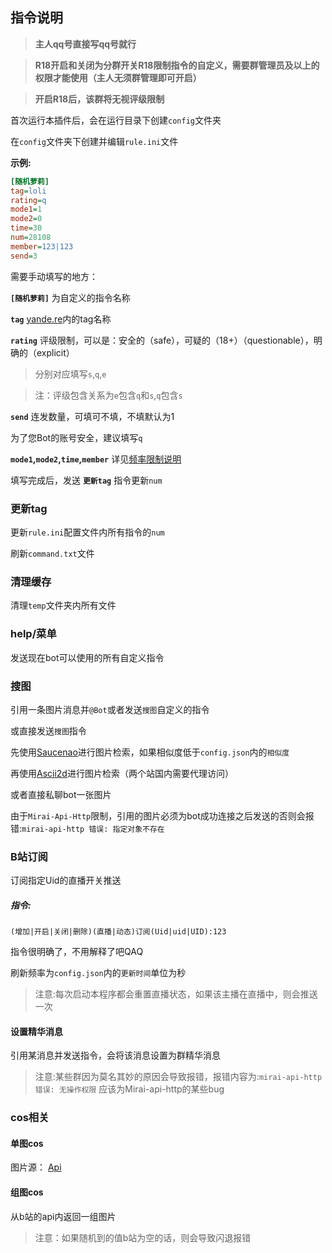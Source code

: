 ## 指令说明

> **主人qq号直接写qq号就行**

> **R18开启和关闭为分群开关R18限制指令的自定义，需要群管理员及以上的权限才能使用（主人无须群管理即可开启）**

> **开启R18后，该群将无视评级限制**


首次运行本插件后，会在运行目录下创建`config`文件夹

在`config`文件夹下创建并编辑`rule.ini`文件

**示例:**
```ini
[随机萝莉]
tag=loli
rating=q
mode1=1
mode2=0
time=30
num=28108
member=123|123
send=3
```
需要手动填写的地方：

**`[随机萝莉]`** 为自定义的指令名称

**`tag`** [yande.re](https://yande.re)内的tag名称

**`rating`** 评级限制，可以是：安全的（safe），可疑的（18+）（questionable），明确的（explicit）
> 分别对应填写`s`,`q`,`e`

>注：评级包含关系为`e`包含`q`和`s`,`q`包含`s`

**`send`** 连发数量，可填可不填，不填默认为1

为了您Bot的账号安全，建议填写`q`

**`mode1`,`mode2`,`time`,`member`** 详见[频率限制说明](频率限制说明.md)

填写完成后，发送 **`更新tag`** 指令更新`num`

### 更新tag
更新`rule.ini`配置文件内所有指令的`num`

刷新`command.txt`文件
### 清理缓存
清理`temp`文件夹内所有文件

### help/菜单
发送现在bot可以使用的所有自定义指令

### 搜图
引用一条图片消息并`@Bot`或者发送`搜图`自定义的指令

或直接发送`搜图`指令

先使用[Saucenao](https://saucenao.com/)进行图片检索，如果相似度低于`config.json`内的`相似度`

再使用[Ascii2d](https://ascii2d.net)进行图片检索（两个站国内需要代理访问）

或者直接私聊bot一张图片

由于`Mirai-Api-Http`限制，引用的图片必须为bot成功连接之后发送的否则会报错:`mirai-api-http 错误: 指定对象不存在
`

### B站订阅
订阅指定Uid的直播开关推送
##### 指令:
`(增加|开启|关闭|删除)(直播|动态)订阅(Uid|uid|UID):123`

指令很明确了，不用解释了吧QAQ

刷新频率为`config.json`内的`更新时间`单位为秒

> 注意:每次启动本程序都会重置直播状态，如果该主播在直播中，则会推送一次

#### 设置精华消息
引用某消息并发送指令，会将该消息设置为群精华消息
> 注意:某些群因为莫名其妙的原因会导致报错，报错内容为:`mirai-api-http 错误: 无操作权限` 应该为Mirai-api-http的某些bug
### cos相关
#### 单图cos
图片源： [Api](htts://api.jrsgslb.cn/cos)
#### 组图cos
从b站的api内返回一组图片
> 注意：如果随机到的值b站为空的话，则会导致闪退报错